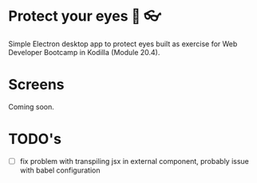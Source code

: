 # Protect your eyes :eyes: :eyeglasses:

Simple Electron desktop app to protect eyes built as exercise for Web Developer Bootcamp in Kodilla (Module 20.4).

# Screens 

Coming soon.

# TODO's

- [ ] fix problem with transpiling jsx in external component, probably issue with babel configuration